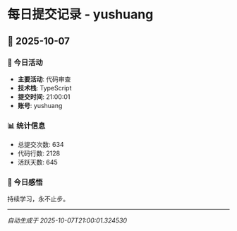 # 每日提交记录 - yushuang

## 📅 2025-10-07

### 🎯 今日活动
- **主要活动**: 代码审查
- **技术栈**: TypeScript
- **提交时间**: 21:00:01
- **账号**: yushuang

### 📊 统计信息
- 总提交次数: 634
- 代码行数: 2128
- 活跃天数: 645

### 💭 今日感悟
持续学习，永不止步。

---
*自动生成于 2025-10-07T21:00:01.324530*
